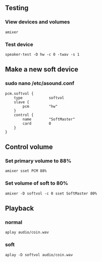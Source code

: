 ## Testing 

### View devices and volumes
```amixer```

### Test device
```speaker-test -D hw -c 0 -twav -s 1```

## Make a new soft device
### sudo nano /etc/asound.conf
```
pcm.softvol {
    type            softvol
    slave {
        pcm         "hw"
    }
    control {
        name        "SoftMaster"
        card        0
    }
}
```

## Control volume

### Set primary volume to 88%
```amixer sset PCM 88%```

### Set volume of soft to 80%
```amixer -D softvol -c 0 sset SoftMaster 80%```

## Playback

### normal 
``` aplay audio/coin.wav ```

### soft
``` aplay -D softvol audio/coin.wav ```
